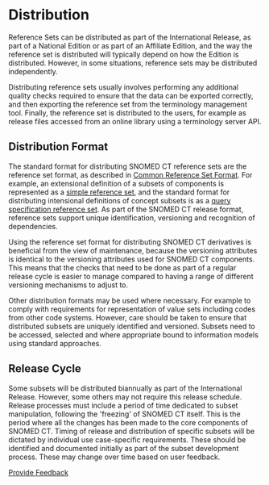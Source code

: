 # Distribution

Reference Sets can be distributed as part of the International Release, as part of a National Edition or as part of an Affiliate Edition, and the way the reference set is distributed will typically depend on how the Edition is distributed. However, in some situations, reference sets may be distributed independently.

Distributing reference sets usually involves performing any additional quality checks required to ensure that the data can be exported correctly, and then exporting the reference set from the terminology management tool. Finally, the reference set is distributed to the users, for example as release files accessed from an online library using a terminology server API.

## Distribution Format

The standard format for distributing SNOMED CT reference sets are the reference set format, as described in [Common Reference Set Format](../4-reference-set-design.md#common-reference-set-format). For example, an extensional definition of a subsets of components is represented as a [simple reference set](../5-reference-set-types.md#simple-reference-set), and the standard format for distributing intensional definitions of concept subsets is as a [query specification reference set](../5-reference-set-types.md#query-specification-reference-set). As part of the SNOMED CT release format, reference sets support unique identification, versioning and recognition of dependencies.

Using the reference set format for distributing SNOMED CT derivatives is beneficial from the view of maintenance, because the versioning attributes is identical to the versioning attributes used for SNOMED CT components. This means that the checks that need to be done as part of a regular release cycle is easier to manage compared to having a range of different versioning mechanisms to adjust to.

Other distribution formats may be used where necessary. For example to comply with requirements for representation of value sets including codes from other code systems. However, care should be taken to ensure that distributed subsets are uniquely identified and versioned. Subsets need to be accessed, selected and where appropriate bound to information models using standard approaches.

## Release Cycle

Some subsets will be distributed biannually as part of the International Release. However, some others may not require this release schedule. Release processes must include a period of time dedicated to subset manipulation, following the 'freezing' of SNOMED CT itself. This is the period where all the changes has been made to the core components of SNOMED CT. Timing of release and distribution of specific subsets will be dictated by individual use case-specific requirements. These should be identified and documented initially as part of the subset development process. These may change over time based on user feedback.






<a href="https://docs.google.com/forms/d/e/1FAIpQLScTmbZIf0UEQwYDkY27EEWBkaiYkHSbR0_9DmFrMLXoQLyL7Q/viewform?usp=pp_url&entry.1767247133=Refset+Guide&entry.670899847=Distribution" class="button primary">Provide Feedback</a>
